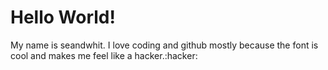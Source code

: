 # <h1>Hello World!</h1> 

<p>My name is seandwhit. I love coding and github mostly because the font is cool and makes me feel like a hacker.:hacker:</p>
